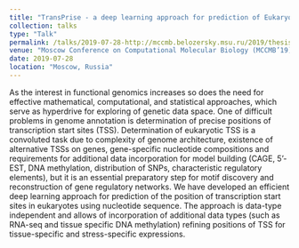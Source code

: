 ```yaml
---
title: "TransPrise - a deep learning approach for prediction of Eukaryotic transcription start sites"
collection: talks
type: "Talk"
permalink: /talks/2019-07-28-http://mccmb.belozersky.msu.ru/2019/thesis/MCCMB2019/pages/author.utf8.html
venue: "Moscow Conference on Computational Molecular Biology (MCCMB’19)"
date: 2019-07-28
location: "Moscow, Russia"
---
```


As the interest in functional genomics increases so does the need for effective mathematical, computational, and statistical approaches, which serve as hyperdrive for exploring of genetic data space. One of difficult problems in genome annotation is determination of precise positions of transcription start sites (TSS). Determination of eukaryotic TSS is a convoluted task due to complexity of genome architecture, existence of alternative TSSs on genes, gene-specific nucleotide compositions and requirements for additional data incorporation for model building (CAGE, 5’-EST, DNA methylation, distribution of SNPs, characteristic regulatory elements), but it is an essential preparatory step for motif discovery and reconstruction of gene regulatory networks. We have developed an efficient deep learning approach for prediction of the position of transcription start sites in eukaryotes using nucleotide sequence. The approach is data-type independent and allows of incorporation of additional data types (such as RNA-seq and tissue specific DNA methylation) refining positions of TSS for tissue-specific and stress-specific expressions.
